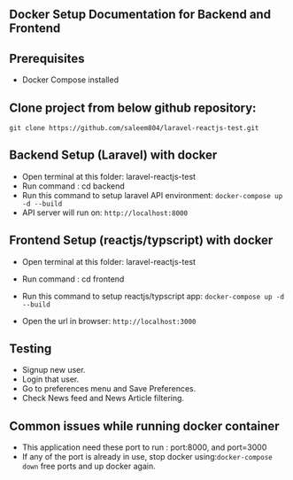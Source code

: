 ## Docker Setup Documentation for Backend and Frontend

## Prerequisites
- Docker Compose installed

## Clone project from below github repository: 

	git clone https://github.com/saleem804/laravel-reactjs-test.git

## Backend Setup (Laravel) with docker

- Open terminal at this folder: laravel-reactjs-test
- Run command : cd backend
- Run this command to setup laravel API environment: 
	`docker-compose up -d --build`
- API server will run on: `http://localhost:8000`

## Frontend Setup (reactjs/typscript) with docker
- Open terminal at this folder: laravel-reactjs-test
- Run command : cd frontend
- Run this command to setup reactjs/typscript app:
	`docker-compose up -d --build`
	
- Open the url in browser: `http://localhost:3000`

## Testing
- Signup new user.
- Login that user.
- Go to preferences menu and Save Preferences.
- Check News feed and News Article filtering.

## Common issues while running docker container
- This application need these port to run : port:8000, and port=3000
- If any of the port is already in use, stop docker using:`docker-compose down` free ports and up docker again. 
